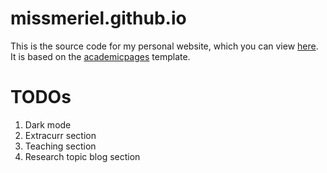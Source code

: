 # missmeriel.github.io

This is the source code for my personal website, which you can view [here](http://missmeriel.github.io).
It is based on the [academicpages](https://github.com/academicpages/academicpages.github.io) template.

# TODOs

1. Dark mode
2. Extracurr section
3. Teaching section
4. Research topic blog section